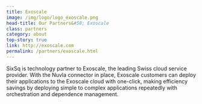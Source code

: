 ```yaml
---
title: Exoscale
image: /img/logo/logo_exoscale.png
head-title: Our Partners&#58; Exoscale
class: partners
category: about
top-story: true
link: http://exoscale.com
permalink: /partners/exoscale.html
---
```


SixSq is technology partner to Exoscale, the leading Swiss cloud service provider. With the Nuvla connector  in place, Exoscale customers can deploy their applications to the Exoscale cloud with one-click, making efficiency savings by deploying simple to complex applications repeatedly with orchestration and dependence management.